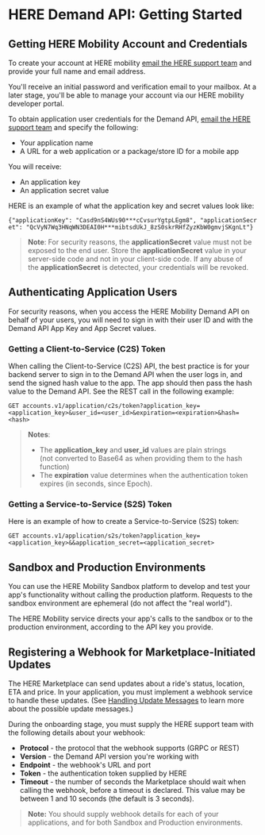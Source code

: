 # HERE Demand API: Getting Started #

## Getting HERE Mobility Account and Credentials ##

To create your account at HERE mobility [email the HERE support team](mailto:mobility_developers@here.com) and provide your full name and email address.

You'll receive an initial password and verification email to your mailbox.
At a later stage, you'll be able to manage your account via our HERE mobility developer portal.

To obtain application user credentials for the Demand API, [email the HERE support team](mailto:mobility_developers@here.com) and specify the following:

-   Your application name
-   A URL for a web application or a package/store ID for a mobile app

You will receive: 

-   An application key 
-   An application secret value

HERE is an example of what the application key and secret values look like:  


```{"applicationKey": "Casd9nS4WUs90***cCvsurYgtpLEgm8", "applicationSecret": "QcVyN7Wq3HNqWN3DEAI0H***mibtsdUkJ_8zS0skrRHfZyzKbW0gmvjSKgnLt"}```

>**Note**: For security reasons, the **applicationSecret** value must not be exposed to the end user. Store the **applicationSecret** value in your server-side code and not in your client-side code. If any abuse of the **applicationSecret** is detected, your credentials will be revoked.

## Authenticating Application Users ##

For security reasons, when you access the HERE Mobility Demand API on behalf of your users, you will need to sign in with their user ID and with the Demand API App Key and App Secret values.

### Getting a Client-to-Service (C2S) Token ###

When calling the Client-to-Service (C2S) API, the best practice is for your backend server to sign in to the Demand API when the user logs in, and send the signed hash value to the app. The app should then pass the hash value to the Demand API. See the REST call in the following example:

```GET accounts.v1/application/c2s/token?application_key=<application_key>&user_id=<user_id>&expiration=<expiration>&hash=<hash>```

>**Notes**:
>-   The **application_key** and **user_id** values are plain strings (not converted to Base64 as when providing them to the hash function)
>-   The **expiration** value determines when the authentication token expires (in seconds, since Epoch).

### Getting a Service-to-Service (S2S) Token ###

Here is an example of how to create a Service-to-Service (S2S) token:

```GET accounts.v1/application/s2s/token?application_key=<application_key>&&application_secret=<application_secret>```

## Sandbox and Production Environments ##

You can use the HERE Mobility Sandbox platform to develop and test your app's functionality without calling the production platform. Requests to the sandbox environment are ephemeral (do not affect the "real world").

The HERE Mobility service directs your app's calls to the sandbox or to the production environment, according to the API key you provide.

## Registering a Webhook for Marketplace-Initiated Updates ##

The HERE Marketplace can send updates about a ride's status, location, ETA and price.
In your application, you must implement a webhook service to handle these updates.
(See [Handling Update Messages](DemandDevGuide_HandlingUpdateMessages.md) to learn more about the possible update messages.)

During the onboarding stage, you must supply the HERE support team with the following details about your webhook:

* **Protocol** - the protocol that the webhook supports (GRPC or REST)
* **Version** - the Demand API version you're working with
* **Endpoint** - the webhook's URL and port
* **Token** - the authentication token supplied by HERE
* **Timeout** - the number of seconds the Marketplace should wait when calling the webhook, before a timeout is declared. This value may be between 1 and 10 seconds (the default is 3 seconds).

>**Note:** You should supply webhook details for each of your applications, and for both Sandbox and Production environments.
